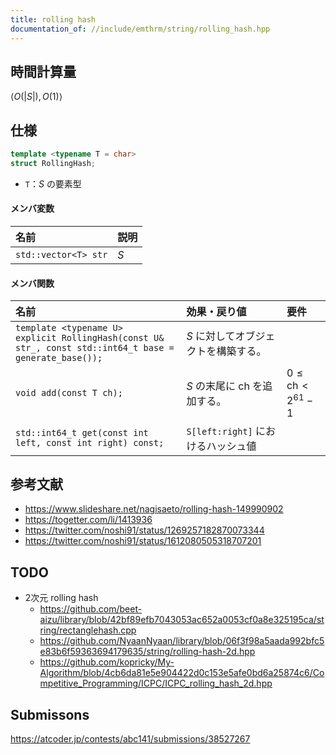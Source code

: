 ```yaml
---
title: rolling hash
documentation_of: //include/emthrm/string/rolling_hash.hpp
---
```



## 時間計算量

$\langle O(\lvert S \rvert), O(1) \rangle$


## 仕様

```cpp
template <typename T = char>
struct RollingHash;
```

- `T`：$S$ の要素型

#### メンバ変数

|名前|説明|
|:--|:--|
|`std::vector<T> str`|$S$|

#### メンバ関数

|名前|効果・戻り値|要件|
|:--|:--|:--|
|`template <typename U>`<br>`explicit RollingHash(const U& str_, const std::int64_t base = generate_base());`|$S$ に対してオブジェクトを構築する。||
|`void add(const T ch);`|$S$ の末尾に $\mathrm{ch}$ を追加する。|$0 \leq \mathrm{ch} < 2^{61} - 1$|
|`std::int64_t get(const int left, const int right) const;`|`S[left:right]` におけるハッシュ値||


## 参考文献

- https://www.slideshare.net/nagisaeto/rolling-hash-149990902
- https://togetter.com/li/1413936
- https://twitter.com/noshi91/status/1269257182870073344
- https://twitter.com/noshi91/status/1612080505318707201


## TODO

- 2次元 rolling hash
  - https://github.com/beet-aizu/library/blob/42bf89efb7043053ac652a0053cf0a8e325195ca/string/rectanglehash.cpp
  - https://github.com/NyaanNyaan/library/blob/06f3f98a5aada992bfc5e83b6f59363694179635/string/rolling-hash-2d.hpp
  - https://github.com/kopricky/My-Algorithm/blob/4cb6da81e5e904422d0c153e5afe0bd6a25874c6/Competitive_Programming/ICPC/ICPC_rolling_hash_2d.hpp


## Submissons

https://atcoder.jp/contests/abc141/submissions/38527267
